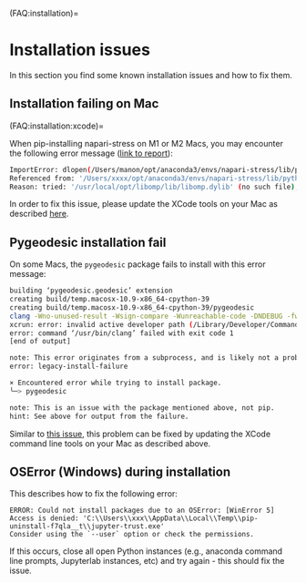 (FAQ:installation)=
# Installation issues
In this section you find some known installation issues and how to fix them.


## Installation failing on Mac
(FAQ:installation:xcode)=

When pip-installing napari-stress on M1 or M2 Macs, you may encounter the following error message ([link to report](https://forum.image.sc/t/napari-stress-problem-loading-some-dependancies/73758)):

```bash
ImportError: dlopen(/Users/manon/opt/anaconda3/envs/napari-stress/lib/python3.9/site-packages/open3d/cpu/pybind.cpython-39-darwin.so, 0x0002): Library not loaded: '/usr/local/opt/libomp/lib/libomp.dylib'
Referenced from: '/Users/xxxx/opt/anaconda3/envs/napari-stress/lib/python3.9/site-packages/open3d/cpu/pybind.cpython-39-darwin.so'
Reason: tried: '/usr/local/opt/libomp/lib/libomp.dylib' (no such file), '/usr/local/lib/libomp.dylib' (no such file), '/usr/lib/libomp.dylib' (no such file)
```

In order to fix this issue, please update the XCode tools on your Mac as described [here](https://stackoverflow.com/questions/52522565/git-is-not-working-after-macos-update-xcrun-error-invalid-active-developer-pa).

## Pygeodesic installation fail

On some Macs, the `pygeodesic` package fails to install with this error message:

```bash
building ‘pygeodesic.geodesic’ extension
creating build/temp.macosx-10.9-x86_64-cpython-39
creating build/temp.macosx-10.9-x86_64-cpython-39/pygeodesic
clang -Wno-unused-result -Wsign-compare -Wunreachable-code -DNDEBUG -fwrapv -O2 -Wall -fPIC -O2 -isystem /Users/xxxx/opt/anaconda3/envs/mamba/envs/napari-stress-open3d/include -fPIC -O2 -isystem /Users/rachna.narayanan/opt/anaconda3/envs/mamba/envs/napari-stress-open3d/include -I/Users/xxxx/opt/anaconda3/envs/mamba/envs/napari-stress-open3d/include/python3.9 -I/Users/xxxx/opt/anaconda3/envs/mamba/envs/napari-stress-open3d/lib/python3.9/site-packages/numpy/core/include -Ipygeodesic\geodesic_kirsanov -c pygeodesic/geodesic.cpp -o build/temp.macosx-10.9-x86_64-cpython-39/pygeodesic/geodesic.o
xcrun: error: invalid active developer path (/Library/Developer/CommandLineTools), missing xcrun at: /Library/Developer/CommandLineTools/usr/bin/xcrun
error: command ‘/usr/bin/clang’ failed with exit code 1
[end of output]

note: This error originates from a subprocess, and is likely not a problem with pip.
error: legacy-install-failure

× Encountered error while trying to install package.
╰─> pygeodesic

note: This is an issue with the package mentioned above, not pip.
hint: See above for output from the failure.
```

Similar to [this issue](FAQ:installation:xcode), this problem can be fixed by updating the XCode command line tools on your Mac as described above.

## OSError (Windows) during installation

This describes how to fix the following error:

```
ERROR: Could not install packages due to an OSError: [WinError 5] Access is denied: 'C:\\Users\\xxx\\AppData\\Local\\Temp\\pip-uninstall-f7qla__t\\jupyter-trust.exe'
Consider using the `--user` option or check the permissions.
```

If this occurs, close all open Python instances (e.g., anaconda command line prompts, Jupyterlab instances, etc) and try again - this should fix the issue.